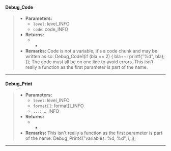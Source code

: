 #### Debug_Code
>* **Parameters:**
>	* `level`: level_INFO
>	* `code`: code_INFO
>* **Returns:**
>	* -
>* **Remarks:**
>	Code is not a variable, it's a code chunk and may be written as so:
>	Debug_Code1(if (bla == 2) { bla++; printf("%d", bla); });
>	The code must all be on one line to avoid errors.
>	This isn't really a function as the first parameter is part of the name.
 
***

#### Debug_Print
>* **Parameters:**
>	* `level`: level_INFO
>	* `format[]`: format[]_INFO
>	* `...`: ..._INFO
>* **Returns:**
>	* -
>* **Remarks:**
>	This isn't really a function as the first parameter is part of the name:
>	Debug_Print4("variables: %d, %d", i, j);
 
***

